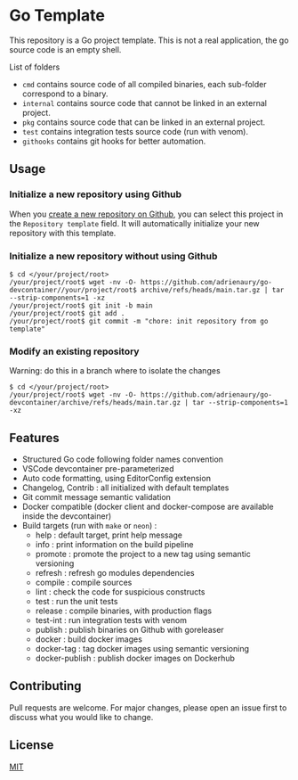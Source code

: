 # Go Template

This repository is a Go project template. This is not a real application, the go source code is an empty shell.

List of folders

- `cmd` contains source code of all compiled binaries, each sub-folder correspond to a binary.
- `internal` contains source code that cannot be linked in an external project.
- `pkg` contains source code that can be linked in an external project.
- `test` contains integration tests source code (run with venom).
- `githooks` contains git hooks for better automation.

## Usage

### Initialize a new repository using Github

When you [create a new repository on Github](https://github.com/new), you can select this project in the `Repository template` field. It will automatically initialize your new repository with this template.

### Initialize a new repository without using Github

```console
$ cd </your/project/root>
/your/project/root$ wget -nv -O- https://github.com/adrienaury/go-devcontainer//your/project/root$ archive/refs/heads/main.tar.gz | tar --strip-components=1 -xz
/your/project/root$ git init -b main
/your/project/root$ git add .
/your/project/root$ git commit -m "chore: init repository from go template"
```

### Modify an existing repository

Warning: do this in a branch where to isolate the changes

```console
$ cd </your/project/root>
/your/project/root$ wget -nv -O- https://github.com/adrienaury/go-devcontainer/archive/refs/heads/main.tar.gz | tar --strip-components=1 -xz
```

## Features

- Structured Go code following folder names convention
- VSCode devcontainer pre-parameterized
- Auto code formatting, using EditorConfig extension
- Changelog, Contrib : all initialized with default templates
- Git commit message semantic validation
- Docker compatible (docker client and docker-compose are available inside the devcontainer)
- Build targets (run with `make` or `neon`) :
  - help : default target, print help message
  - info : print information on the build pipeline
  - promote : promote the project to a new tag using semantic versioning
  - refresh : refresh go modules dependencies
  - compile : compile sources
  - lint : check the code for suspicious constructs
  - test : run the unit tests
  - release : compile binaries, with production flags
  - test-int : run integration tests with venom
  - publish : publish binaries on Github with goreleaser
  - docker : build docker images
  - docker-tag : tag docker images using semantic versioning
  - docker-publish : publish docker images on Dockerhub

## Contributing

Pull requests are welcome. For major changes, please open an issue first to discuss what you would like to change.

## License

[MIT](https://choosealicense.com/licenses/mit/)
